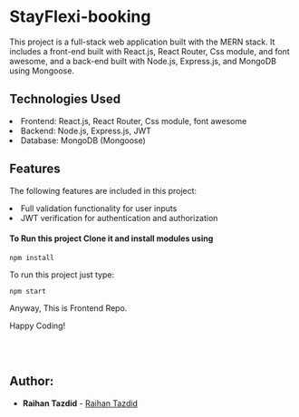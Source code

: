 # StayFlexi-booking
This project is a full-stack web application built with the MERN stack. It includes a front-end built with React.js, React Router, Css module, and font awesome, and a back-end built with Node.js, Express.js, and MongoDB using Mongoose.


## Technologies Used

<li>Frontend: React.js, React Router, Css module, font awesome</li>
<li>Backend: Node.js, Express.js, JWT</li>
<li>Database: MongoDB (Mongoose)</li>


## Features
The following features are included in this project:

<li>Full validation functionality for user inputs </li>
<li>JWT verification for authentication and authorization </li>

#### To Run this project Clone it and install modules using

```
npm install
```

 To run this project just type:

```
npm start
```

Anyway, This is Frontend Repo.

Happy Coding!

</br>
</br>

## Author:

- **Raihan Tazdid** -
  [Raihan Tazdid](https://www.linkedin.com/in/raihan-tazdid/)
